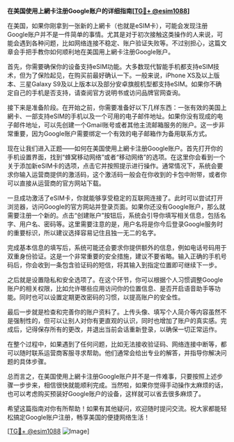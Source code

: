 **在美国使用上網卡注册Google账户的详细指南[[TG💪+ @esim1088](https://t.me/s/esim1088)]**

在美国，如果你刚拿到一张新的上網卡（也就是eSIM卡），可能会发现注册Google账户并不是一件简单的事情。尤其是对于初次接触这类操作的人来说，可能会遇到各种问题，比如网络连接不稳定、账户验证失败等。不过别担心，这篇文章会手把手教你如何顺利地在美国用上網卡注册Google账户。

首先，你需要确保你的设备支持eSIM功能。大多数现代智能手机都支持eSIM技术，但为了保险起见，在购买前最好确认一下。一般来说，iPhone XS及以上版本、三星Galaxy S9及以上版本以及部分安卓旗舰机型都支持eSIM。如果你不确定自己的手机是否支持，请查阅官方说明书或访问品牌官网查询。

接下来是准备阶段。在开始之前，你需要准备好以下几样东西：一张有效的美国上網卡、一部支持eSIM的手机以及一个可用的电子邮件地址。如果你没有现成的电子邮件地址，可以先创建一个Gmail账号或者其他主流邮箱服务的账户。这一步非常重要，因为Google账户需要绑定一个有效的电子邮箱作为备用联系方式。

现在让我们进入正题——如何在美国使用上網卡注册Google账户。首先打开你的手机设置界面，找到“蜂窝移动网络”或者“移动网络”的选项。在这里你会看到一个关于添加新eSIM卡的选项，点击它并按照提示进行操作。通常情况下，系统会要求你输入运营商提供的激活码，这个激活码一般会在你收到的卡包中附带，或者你可以直接从运营商的官方网站下载。

一旦成功激活了eSIM卡，你就能够享受稳定的互联网连接了。此时可以尝试打开浏览器，访问Google的官方网站并登录页面。如果你还没有Google账户，那么就需要注册一个新的。点击“创建账户”按钮后，系统会引导你填写相关信息，包括名字、用户名、密码等。这里需要注意的是，用户名将是你今后登录Google服务时的重要标识，所以建议选择容易记住且独一无二的名字。

完成基本信息的填写后，系统可能还会要求你提供额外的信息，例如电话号码用于双重身份验证。这是一个非常重要的安全措施，建议不要省略。输入正确的手机号码后，你会收到一条包含验证码的短信，将其输入到指定位置即可继续下一步。

之后就是设置隐私和安全选项了。在这个环节，你可以根据个人习惯调整Google账户的相关权限，比如允许哪些应用访问你的位置信息、是否开启语音助手等功能。同时也可以设置定期更改密码的习惯，以提高账户的安全性。

最后一步就是检查和完善你的账户资料了。上传头像、填写个人简介等内容虽然不是强制性的，但可以让别人对你有更直观的认识，同时也增加了账户的真实感。完成后，记得保存所有的更改，并退出当前会话重新登录，以确保一切正常运作。

在整个过程中，如果遇到了任何问题，比如无法接收验证码、网络连接中断等，都可以随时联系运营商客服寻求帮助。他们通常会给出专业的解答，并指导你解决问题的具体步骤。

总而言之，在美国使用上網卡注册Google账户并不是一件难事，只要按照上述步骤一步步来，相信很快就能顺利完成。当然啦，如果你觉得手动操作太麻烦的话，也可以考虑购买预装好Google账户的设备，这样就可以省去很多麻烦了。

希望这篇指南对你有所帮助！如果有其他疑问，欢迎随时提问交流。祝大家都能轻松搞定Google账户注册，畅享美国的便捷网络生活！

[[TG💪+ @esim1088](https://t.me/s/esim1088) ![Image](https://i.postimg.cc/4NQfJmqS/Snipaste-2025-05-13-00-14-12.png)]